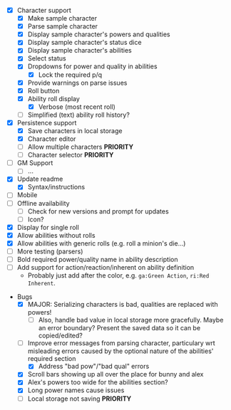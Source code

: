 - [x] Character support
  - [x] Make sample character
  - [x] Parse sample character
  - [x] Display sample character's powers and qualities
  - [x] Display sample character's status dice
  - [x] Display sample character's abilities
  - [x] Select status
  - [x] Dropdowns for power and quality in abilities
    - [x] Lock the required p/q
  - [x] Provide warnings on parse issues
  - [x] Roll button
  - [x] Ability roll display
    - [x] Verbose (most recent roll)
  - [ ] Simplified (text) ability roll history?
- [x] Persistence support
  - [x] Save characters in local storage
  - [x] Character editor
  - [ ] Allow multiple characters **PRIORITY**
  - [ ] Character selector **PRIORITY**
- [ ] GM Support
  - [ ] ...
- [x] Update readme
  - [x] Syntax/instructions
- [ ] Mobile
- [ ] Offline availability
  - [ ] Check for new versions and prompt for updates
  - [ ] Icon?
- [x] Display for single roll
- [x] Allow abilities without rolls
- [x] Allow abilities with generic rolls (e.g. roll a minion's die...)
- [ ] More testing (parsers)
- [ ] Bold required power/quality name in ability description
- [ ] Add support for action/reaction/inherent on ability definition
  - Probably just add after the color, e.g. `ga:Green Action`, `ri:Red Inherent`.
- Bugs
  - [x] MAJOR: Serializing characters is bad, qualities are replaced with powers!
    - [ ] Also, handle bad value in local storage more gracefully. Maybe an error boundary? Present the saved data so it can be copied/edited?
  - [ ] Improve error messages from parsing character, particulary wrt misleading errors caused by the optional nature of the abilities' required section
    - [x] Address "bad pow"/"bad qual" errors
  - [x] Scroll bars showing up all over the place for bunny and alex
  - [x] Alex's powers too wide for the abilities section?
  - [x] Long power names cause issues
  - [ ] Local storage not saving **PRIORITY**
